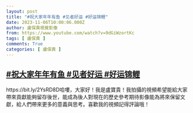 ```yaml
---
layout: post
title: "#祝大家年年有鱼 #见者好运 #好运锦鲤"
date: 2023-11-06T10:00:06.000Z
author: 盧保貴視覺影像
from: https://www.youtube.com/watch?v=9dGiWzortKc
tags: [ 盧保貴 ]
comments: True
categories: [ 盧保貴 ]
---
```

<!--1699264806000-->
[#祝大家年年有鱼 #见者好运 #好运锦鲤](https://www.youtube.com/watch?v=9dGiWzortKc)
------

<div>
https://bit.ly/2YsRD8D哈嘍，大家好！我是盧寶貴！我拍攝的視頻希望能給大家帶來貢獻能夠留存後世，能成為後人對現在的歷史參考期待影像能為將來保留文獻，給人們帶來更多的意義與思考。喜歡我的視頻記得評論哦！
</div>

